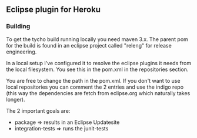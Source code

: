 ## Eclipse plugin for Heroku

###  Building
To get the tycho build running locally you need maven 3.x. The parent
pom for the build is found in an eclipse project called "releng" for
release engineering.

In a local setup I've configured it to resolve the eclipse plugins it
needs from the local filesystem. You see this in the pom.xml in the
repositories section.

You are free to change the path in the pom.xml. If you don't want to use local repositories you
can comment the 2 entries and use the indigo repo (this way the
dependencies are fetch from eclipse.org which naturally takes longer).

The 2 important goals are:
* package => results in an Eclipse Updatesite
* integration-tests => runs the junit-tests

